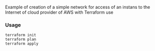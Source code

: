 Example of creation of a simple network for access of an instans to the Internet of cloud provider of AWS with Terraform use
### Usage
```
terraform init
terraform plan
terraform apply
```
